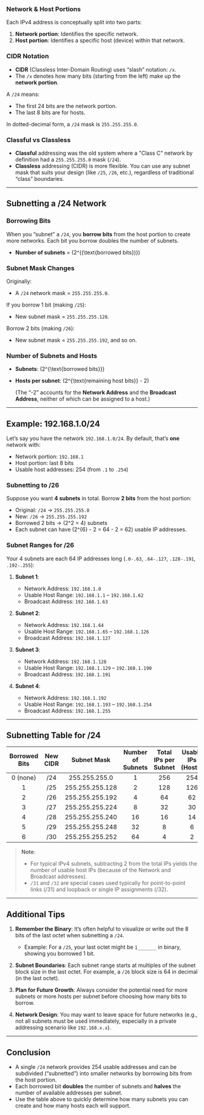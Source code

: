 
### Network & Host Portions
Each IPv4 address is conceptually split into two parts:
1. **Network portion**: Identifies the specific network.
2. **Host portion**: Identifies a specific host (device) within that network.

### CIDR Notation
- **CIDR** (Classless Inter-Domain Routing) uses “slash” notation: `/x`.
- The `/x` denotes how many bits (starting from the left) make up the **network portion**.

A `/24` means:
- The first 24 bits are the network portion.
- The last 8 bits are for hosts.

In dotted-decimal form, a `/24` mask is `255.255.255.0`.

### Classful vs Classless
- **Classful** addressing was the old system where a "Class C" network by definition had a `255.255.255.0` mask (`/24`).
- **Classless** addressing (CIDR) is more flexible. You can use any subnet mask that suits your design (like `/25`, `/26`, etc.), regardless of traditional “class” boundaries.

---

## Subnetting a /24 Network

### Borrowing Bits
When you “subnet” a `/24`, you **borrow bits** from the host portion to create more networks. Each bit you borrow doubles the number of subnets.

- **Number of subnets** = \(2^{(\text{borrowed bits})}\)

### Subnet Mask Changes
Originally:  
- A `/24` network mask = `255.255.255.0`.

If you borrow 1 bit (making `/25`):
- New subnet mask = `255.255.255.128`.

Borrow 2 bits (making `/26`):
- New subnet mask = `255.255.255.192`, and so on.

### Number of Subnets and Hosts
- **Subnets**: \(2^{\text{borrowed bits}}\)
- **Hosts per subnet**: \(2^{\text{remaining host bits}} - 2\)

  (The “-2” accounts for the **Network Address** and the **Broadcast Address**, neither of which can be assigned to a host.)

---

## Example: 192.168.1.0/24

Let’s say you have the network `192.168.1.0/24`. By default, that’s **one** network with:
- Network portion: `192.168.1`
- Host portion: last 8 bits
- Usable host addresses: 254 (from `.1` to `.254`)

### Subnetting to /26
Suppose you want **4 subnets** in total. Borrow **2 bits** from the host portion:

- Original: `/24` → `255.255.255.0`
- New: `/26` → `255.255.255.192`
- Borrowed 2 bits → \(2^2 = 4\) subnets
- Each subnet can have \(2^{6} - 2 = 64 - 2 = 62\) usable IP addresses.

### Subnet Ranges for /26
Your 4 subnets are each 64 IP addresses long (`.0-.63`, `.64-.127`, `.128-.191`, `.192-.255`):

1. **Subnet 1**:  
   - Network Address: `192.168.1.0`  
   - Usable Host Range: `192.168.1.1` – `192.168.1.62`  
   - Broadcast Address: `192.168.1.63`

2. **Subnet 2**:  
   - Network Address: `192.168.1.64`  
   - Usable Host Range: `192.168.1.65` – `192.168.1.126`  
   - Broadcast Address: `192.168.1.127`

3. **Subnet 3**:  
   - Network Address: `192.168.1.128`  
   - Usable Host Range: `192.168.1.129` – `192.168.1.190`  
   - Broadcast Address: `192.168.1.191`

4. **Subnet 4**:  
   - Network Address: `192.168.1.192`  
   - Usable Host Range: `192.168.1.193` – `192.168.1.254`  
   - Broadcast Address: `192.168.1.255`

---

## Subnetting Table for /24

| Borrowed Bits | New CIDR | Subnet Mask          | Number of Subnets    | Total IPs per Subnet | Usable IPs (Hosts) |
|:-------------:|:--------:|:--------------------:|:--------------------:|:--------------------:|:------------------:|
| 0 (none)      | /24      | 255.255.255.0        | 1                    | 256                  | 254                |
| 1             | /25      | 255.255.255.128      | 2                    | 128                  | 126                |
| 2             | /26      | 255.255.255.192      | 4                    | 64                   | 62                 |
| 3             | /27      | 255.255.255.224      | 8                    | 32                   | 30                 |
| 4             | /28      | 255.255.255.240      | 16                   | 16                   | 14                 |
| 5             | /29      | 255.255.255.248      | 32                   | 8                    | 6                  |
| 6             | /30      | 255.255.255.252      | 64                   | 4                    | 2                  |

> **Note**:  
> - For typical IPv4 subnets, subtracting 2 from the total IPs yields the number of usable host IPs (because of the Network and Broadcast addresses).  
> - `/31` and `/32` are special cases used typically for point-to-point links (/31) and loopback or single IP assignments (/32).

---

## Additional Tips
1. **Remember the Binary**: It’s often helpful to visualize or write out the 8 bits of the last octet when subnetting a `/24`.  
   - Example: For a `/25`, your last octet might be `1_______` in binary, showing you borrowed 1 bit.

2. **Subnet Boundaries**: Each subnet range starts at multiples of the subnet block size in the last octet. For example, a `/26` block size is 64 in decimal (in the last octet).

3. **Plan for Future Growth**: Always consider the potential need for more subnets or more hosts per subnet before choosing how many bits to borrow.

4. **Network Design**: You may want to leave space for future networks (e.g., not all subnets must be used immediately, especially in a private addressing scenario like `192.168.x.x`).

---

## Conclusion
- A single `/24` network provides 254 usable addresses and can be subdivided (“subnetted”) into smaller networks by borrowing bits from the host portion.
- Each borrowed bit **doubles** the number of subnets and **halves** the number of available addresses per subnet.
- Use the table above to quickly determine how many subnets you can create and how many hosts each will support.

